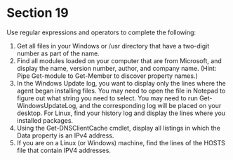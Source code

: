 # Section 19

Use regular expressions and operators to complete the following:

1. Get all files in your Windows or /usr directory that have a two-digit number as part of the name.
2. Find all modules loaded on your computer that are from Microsoft, and display the name, version number, author, and company name. (Hint: Pipe Get-module to Get-Member to discover property names.)
3. In the Windows Update log, you want to display only the lines where the agent began installing files. You may need to open the file in Notepad to figure out what string you need to select. You may need to run Get-WindowsUpdateLog, and the corresponding log will be placed on your desktop.
For Linux, find your history log and display the lines where you installed packages.
4. Using the Get-DNSClientCache cmdlet, display all listings in which the Data property is an IPv4 address.
5. If you are on a Linux (or Windows) machine, find the lines of the HOSTS file that contain IPV4 addresses.
